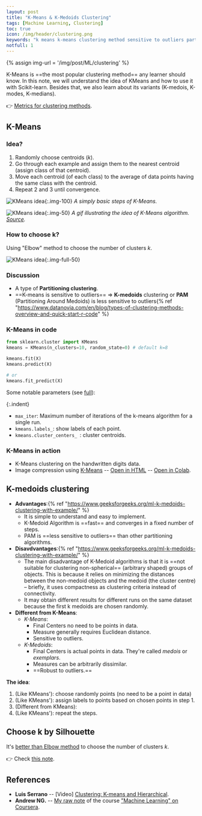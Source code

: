 ```yaml
---
layout: post
title: "K-Means & K-Medoids Clustering"
tags: [Machine Learning, Clustering]
toc: true
icon: /img/header/clustering.png
keywords: "k means k-means clustering method sensitive to outliers partitioning clustering cluster k-medoids k medoids PAM partitioning around medoids handwritten digits data Luis Serrano Andrew NG elbow method number of clusters k-medoids k modes k-modes k-medians k median kmean kmeans distance between points Silhouette"
notfull: 1
---
```


{% assign img-url = '/img/post/ML/clustering' %}

K-Means is ==the most popular clustering method== any learner should know. In this note, we will understand the idea of KMeans and how to use it with Scikit-learn. Besides that, we also learn about its variants (K-medois, K-modes, K-medians).

👉 [Metrics for clustering methods](/metrics-for-clustering/).

## K-Means

### Idea?

1. Randomly choose centroids ($k$).
2. Go through each example and assign them to the nearest centroid (assign class of that centroid).
3. Move each centroid (of each class) to the average of data points having the same class with the centroid.
4. Repeat 2 and 3 until convergence.

![KMeans idea]({{img-url}}/kmeans-idea.png){:.img-100}
_A simply basic steps of K-Means._

![KMeans idea]({{img-url}}/K-means_convergence.gif){:.img-50}
_A gif illustrating the idea of K-Means algorithm. [Source](https://en.wikipedia.org/wiki/K-means_clustering#/media/File:K-means_convergence.gif)._

### How to choose k?

Using "Elbow" method to choose the number of clusters $k$.

![KMeans idea]({{img-url}}/kmeans-elbow.png){:.img-full-50}

### Discussion

- A type of **Partitioning clustering**.
- ==K-means is sensitive to outliers== ⇒ **K-medoids** clustering or **PAM** (Partitioning Around Medoids) is less sensitive to outliers{% ref "https://www.datanovia.com/en/blog/types-of-clustering-methods-overview-and-quick-start-r-code" %}

### K-Means in code

~~~ python
from sklearn.cluster import KMeans
kmeans = KMeans(n_clusters=10, random_state=0) # default k=8
~~~

<div class="col-2-equal">

~~~ python
kmeans.fit(X)
kmeans.predict(X)
~~~

~~~ python
# or
kmeans.fit_predict(X)
~~~
</div>

Some notable parameters (see [full](https://scikit-learn.org/stable/modules/generated/sklearn.cluster.KMeans.html)):

{:.indent}
- `max_iter`: Maximum number of iterations of the k-means algorithm for a single run.
- `kmeans.labels_`: show labels of each point.
- `kmeans.cluster_centers_ `: cluster centroids.


### K-Means in action

- K-Means clustering on the handwritten digits data.
- Image compression using [K-Means]({{site.url}}{{site.baseurl}}/k-means-clustering) -- [Open in HTML](https://dinhanhthi.github.io/tools/github-html?https://github.com/dinhanhthi/data-science-learning/blob/master/projects/mini-projects/notebook_in_html/K_Means_image_compression.html) -- [Open in Colab](https://colab.research.google.com/github/dinhanhthi/data-science-learning/blob/master/projects/mini-projects/K_Means_image_compression.ipynb).


## K-medoids clustering

- **Advantages**:{% ref "https://www.geeksforgeeks.org/ml-k-medoids-clustering-with-example/" %}
  - It is simple to understand and easy to implement.
  - K-Medoid Algorithm is ==fast== and converges in a fixed number of steps.
  - PAM is ==less sensitive to outliers== than other partitioning algorithms.
- **Disavdvantages**:{% ref "https://www.geeksforgeeks.org/ml-k-medoids-clustering-with-example/" %}
  - The main disadvantage of K-Medoid algorithms is that it is ==not suitable for clustering non-spherical== (arbitrary shaped) groups of objects. This is because it relies on minimizing the distances between the non-medoid objects and the medoid (the cluster centre) – briefly, it uses compactness as clustering criteria instead of connectivity.
  - It may obtain different results for different runs on the same dataset because the first k medoids are chosen randomly.
- **Different from K-Means**:
  - *K-Means*:
    - Final Centers no need to be points in data.
    - Measure generally requires Euclidean distance.
    - Sensitive to outliers.
  - *K-Medoids*:
    - Final Centers is actual points in data. They're called _medois_ or _exemplars_.
    - Measures can be arbitrarily dissimilar.
    - ==Robust to outliers.==

**The idea**:

1. (Like KMeans'): choose randomly points (no need to be a point in data)
2. (Like KMeans'): assign labels to points based on chosen points in step 1.
3. (Different from KMeans):
4. (Like KMeans'): repeat the steps.

## Choose k by Silhouette

It's [better than Elbow method](https://towardsdatascience.com/silhouette-method-better-than-elbow-method-to-find-optimal-clusters-378d62ff6891) to choose the number of clusters $k$.

👉 Check [this note](/metrics-for-clustering/#silhouette-analysis).

## References

- **Luis Serrano** -- [Video] [Clustering: K-means and Hierarchical](https://www.youtube.com/watch?v=QXOkPvFM6NU).
- **Andrew NG.** -- [My raw note](https://rawnote.dinhanhthi.com//machine-learning-coursera-8#k-means-algorithm) of the course ["Machine Learning" on Coursera](https://www.coursera.org/learn/machine-learning/).